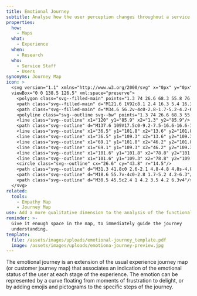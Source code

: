 ```yaml
---
title: Emotional Journey
subtitle: Analyse how the user perception changes throughout a service experience.
properties:
  how:
    - Maps
  what:
    - Experience
  when:
    - Research
  who:
    - Service Staff
    - Users
synonyms: Journey Map
icon: >
  <svg version="1.1" xmlns="http://www.w3.org/2000/svg" x="0px" y="0px"
  viewBox="0 0 138.5 126.5" xml:space="preserve">
    <polygon class="svg--filled-main" points="1.3 74 26.6 68.3 55.8 76.2 90.2 54.1 121 66.7 121 85.9 1.3 85.9 "/>
    <path class="svg--filled-main" d="M121.6 1V92c8.1 2.4 16.3 5.4 16.3 14.4V17.2C137.9 8.2 130.6 0.9 121.6 1"/>
    <path class="svg--filled-main" d="M34.6 56.2v-4c0-2.8-1.7-5.2-4.2-6.3h-7.8c-2.4 1-4.2 3.5-4.2 6.3v4c0 0 3.3 2 8 2C31.3 58.3 34.6 56.2 34.6 56.2z"/>
    <polyline class="svg--outline svg--bw" points="1.3 74 26.6 68.3 55.8 76.2 90.2 54.1 120.6 66.6 "/>
    <line class="svg--outline" x1="120" y1="85.9" x2="1.3" y2="85.9"/>
    <path class="svg--outline" d="M137.6 109V17.5c0-9.2-7.5-16.6-16.6-16.6V1v91.4C130.2 92.3 137.6 99.8 137.6 109c0 9.2-7.5 16.6-16.6 16.6v0h-16.4H87 0.9v-108h119.5"/>
    <line class="svg--outline" x1="36.5" y1="101.8" x2="13.6" y2="101.8"/>
    <line class="svg--outline" x1="36.5" y1="109.3" x2="13.6" y2="109.3"/>
    <line class="svg--outline" x1="69.1" y1="101.8" x2="46.2" y2="101.8"/>
    <line class="svg--outline" x1="69.1" y1="109.3" x2="46.2" y2="109.3"/>
    <line class="svg--outline" x1="101.6" y1="101.8" x2="78.8" y2="101.8"/>
    <line class="svg--outline" x1="101.6" y1="109.3" x2="78.8" y2="109.3"/>
    <circle class="svg--outline" cx="26.6" cy="43.8" r="14.5"/>
    <path class="svg--outline" d="M31.3 41.8c0 2.6-2.1 4.8-4.8 4.8s-4.8-2.2-4.8-4.8v-1.7c0-2.6 2.1-4.8 4.8-4.8s4.8 2.2 4.8 4.8V41.8z"/>
    <path class="svg--outline" d="M18.6 55.7v-4c0-2.8 1.7-5.2 4.2-6.3"/>
    <path class="svg--outline" d="M30.5 45.5c2.4 1 4.2 3.5 4.2 6.3v4"/>
  </svg>
related:
  tools:
    - Empathy Map
    - Journey Map
use: Add a more qualitative dimension to the analysis of the functional experience.
reminder: >-
  Give it enough space in the map, to immediately guide the journey
  understanding.
template:
  file: /assets/images/uploads/emotional-journey_template.pdf
  image: /assets/images/uploads/emotiona-journey-preview.jpg
---
```

The emotional journey is an extension of the usual experience journey map (or customer journey map) that associates an indication of the emotional status of the user at each stage of the experience. The emotion can be represented by a curve floating from moments of frustration to delight, or by adding emojis and pictograms to the specific steps of the journey.
